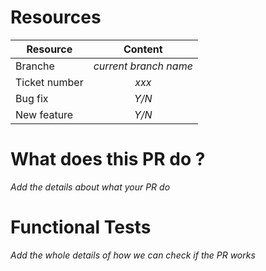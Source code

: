 # Resources
|Resource     |        Content        |
|-------------|:---------------------:|
| Branche     | *current branch name* |
| Ticket number |         *xxx*         |
| Bug fix     |         *Y/N*         |
| New feature |         *Y/N*         |

# What does this PR do ?
*Add the details about what your PR do*

# Functional Tests
*Add the whole details of how we can check if the PR works*